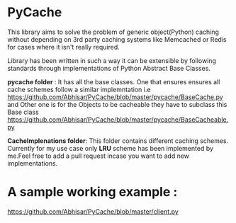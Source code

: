 # PyCache

This library aims to solve the problem of generic object(Python) caching without depending on 3rd party caching systems 
like Memcached or Redis for cases where it isn't really required.

Library has been written in such a way it can be extensible by following standards through implementations of 
Python Abstract Base Classes.

**pycache folder** : It has all the base classes. One that ensures ensures all cache schemes follow a similar implemntation i.e
                 https://github.com/Abhisar/PyCache/blob/master/pycache/BaseCache.py
                 and 
                 Other one is for the Objects to be cacheable they have to subclass this Base class
                 https://github.com/Abhisar/PyCache/blob/master/pycache/BaseCacheable.py
                 
**CacheImplenations folder**: This folder contains different caching schemes.
                   Currently for my use case only **LRU** scheme has been implemented by me.Feel free to add a pull request incase                    you want to add new implementations.
                   
# A sample working example :
https://github.com/Abhisar/PyCache/blob/master/client.py
